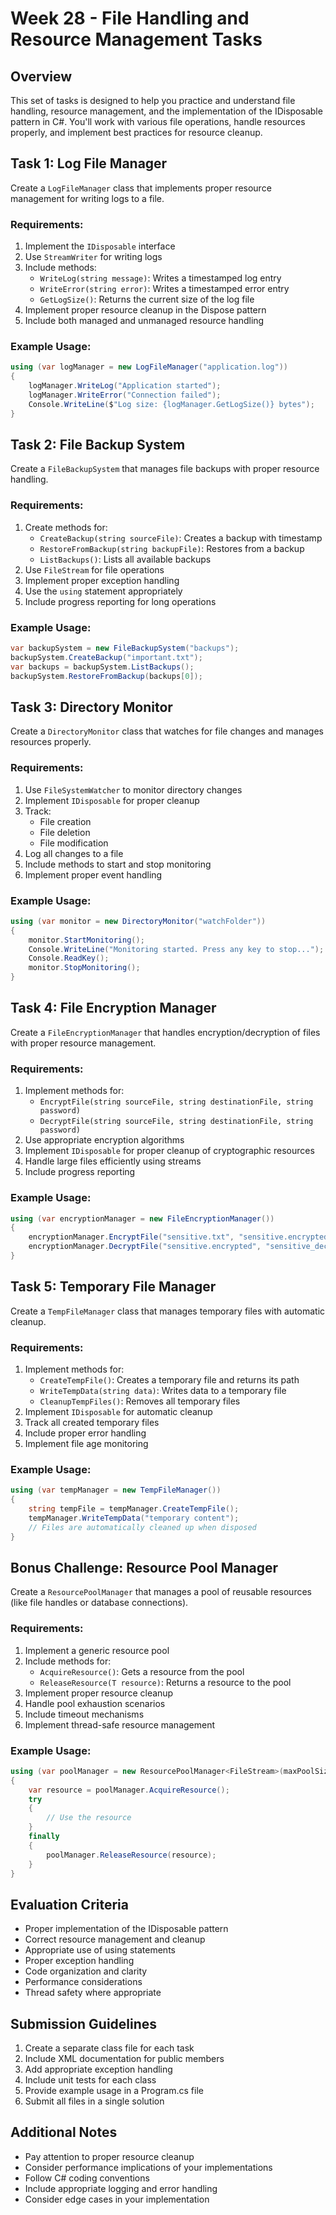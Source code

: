 # Week 28 - File Handling and Resource Management Tasks

## Overview
This set of tasks is designed to help you practice and understand file handling, resource management, and the implementation of the IDisposable pattern in C#. You'll work with various file operations, handle resources properly, and implement best practices for resource cleanup.

## Task 1: Log File Manager
Create a `LogFileManager` class that implements proper resource management for writing logs to a file.

### Requirements:
1. Implement the `IDisposable` interface
2. Use `StreamWriter` for writing logs
3. Include methods:
   - `WriteLog(string message)`: Writes a timestamped log entry
   - `WriteError(string error)`: Writes a timestamped error entry
   - `GetLogSize()`: Returns the current size of the log file
4. Implement proper resource cleanup in the Dispose pattern
5. Include both managed and unmanaged resource handling

### Example Usage:
```csharp
using (var logManager = new LogFileManager("application.log"))
{
    logManager.WriteLog("Application started");
    logManager.WriteError("Connection failed");
    Console.WriteLine($"Log size: {logManager.GetLogSize()} bytes");
}
```

## Task 2: File Backup System
Create a `FileBackupSystem` that manages file backups with proper resource handling.

### Requirements:
1. Create methods for:
   - `CreateBackup(string sourceFile)`: Creates a backup with timestamp
   - `RestoreFromBackup(string backupFile)`: Restores from a backup
   - `ListBackups()`: Lists all available backups
2. Use `FileStream` for file operations
3. Implement proper exception handling
4. Use the `using` statement appropriately
5. Include progress reporting for long operations

### Example Usage:
```csharp
var backupSystem = new FileBackupSystem("backups");
backupSystem.CreateBackup("important.txt");
var backups = backupSystem.ListBackups();
backupSystem.RestoreFromBackup(backups[0]);
```

## Task 3: Directory Monitor
Create a `DirectoryMonitor` class that watches for file changes and manages resources properly.

### Requirements:
1. Use `FileSystemWatcher` to monitor directory changes
2. Implement `IDisposable` for proper cleanup
3. Track:
   - File creation
   - File deletion
   - File modification
4. Log all changes to a file
5. Include methods to start and stop monitoring
6. Implement proper event handling

### Example Usage:
```csharp
using (var monitor = new DirectoryMonitor("watchFolder"))
{
    monitor.StartMonitoring();
    Console.WriteLine("Monitoring started. Press any key to stop...");
    Console.ReadKey();
    monitor.StopMonitoring();
}
```

## Task 4: File Encryption Manager
Create a `FileEncryptionManager` that handles encryption/decryption of files with proper resource management.

### Requirements:
1. Implement methods for:
   - `EncryptFile(string sourceFile, string destinationFile, string password)`
   - `DecryptFile(string sourceFile, string destinationFile, string password)`
2. Use appropriate encryption algorithms
3. Implement `IDisposable` for proper cleanup of cryptographic resources
4. Handle large files efficiently using streams
5. Include progress reporting

### Example Usage:
```csharp
using (var encryptionManager = new FileEncryptionManager())
{
    encryptionManager.EncryptFile("sensitive.txt", "sensitive.encrypted", "password123");
    encryptionManager.DecryptFile("sensitive.encrypted", "sensitive_decrypted.txt", "password123");
}
```

## Task 5: Temporary File Manager
Create a `TempFileManager` class that manages temporary files with automatic cleanup.

### Requirements:
1. Implement methods for:
   - `CreateTempFile()`: Creates a temporary file and returns its path
   - `WriteTempData(string data)`: Writes data to a temporary file
   - `CleanupTempFiles()`: Removes all temporary files
2. Implement `IDisposable` for automatic cleanup
3. Track all created temporary files
4. Include proper error handling
5. Implement file age monitoring

### Example Usage:
```csharp
using (var tempManager = new TempFileManager())
{
    string tempFile = tempManager.CreateTempFile();
    tempManager.WriteTempData("temporary content");
    // Files are automatically cleaned up when disposed
}
```

## Bonus Challenge: Resource Pool Manager
Create a `ResourcePoolManager` that manages a pool of reusable resources (like file handles or database connections).

### Requirements:
1. Implement a generic resource pool
2. Include methods for:
   - `AcquireResource()`: Gets a resource from the pool
   - `ReleaseResource(T resource)`: Returns a resource to the pool
3. Implement proper resource cleanup
4. Handle pool exhaustion scenarios
5. Include timeout mechanisms
6. Implement thread-safe resource management

### Example Usage:
```csharp
using (var poolManager = new ResourcePoolManager<FileStream>(maxPoolSize: 5))
{
    var resource = poolManager.AcquireResource();
    try
    {
        // Use the resource
    }
    finally
    {
        poolManager.ReleaseResource(resource);
    }
}
```

## Evaluation Criteria
- Proper implementation of the IDisposable pattern
- Correct resource management and cleanup
- Appropriate use of using statements
- Proper exception handling
- Code organization and clarity
- Performance considerations
- Thread safety where appropriate

## Submission Guidelines
1. Create a separate class file for each task
2. Include XML documentation for public members
3. Add appropriate exception handling
4. Include unit tests for each class
5. Provide example usage in a Program.cs file
6. Submit all files in a single solution

## Additional Notes
- Pay attention to proper resource cleanup
- Consider performance implications of your implementations
- Follow C# coding conventions
- Include appropriate logging and error handling
- Consider edge cases in your implementation 